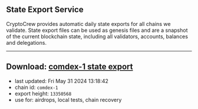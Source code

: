 ## State Export Service
CryptoCrew provides automatic daily state exports for all chains we validate. State export files can be used as genesis files and are a snapshot of the current blockchain state, including all validators, accounts, balances and delegations.

---
**Download: [comdex-1 state export](https://dl-eu2.ccvalidators.com/SERVICE/comdex/comdex-1_export_13350568.json)**
---

- last updated: Fri May 31 2024 13:18:42
- chain id: `comdex-1`
- export height: `13350568`
- use for: airdrops, local tests, chain recovery
